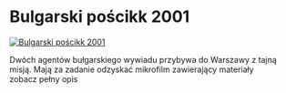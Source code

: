 Bulgarski pościkk 2001 
=============
[![Bulgarski pościkk 2001 ](http://vidos.pl/images/player.gif)](http://vidos.pl/bulgarski-poscikk-2001)

 Dwóch agentów bułgarskiego wywiadu przybywa do Warszawy z tajną misją. Mają za zadanie odzyskać mikrofilm zawierający materiały zobacz pełny opis
